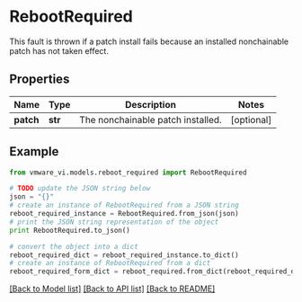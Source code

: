 # RebootRequired

This fault is thrown if a patch install fails because an installed nonchainable patch has not taken effect. 

## Properties
Name | Type | Description | Notes
------------ | ------------- | ------------- | -------------
**patch** | **str** | The nonchainable patch installed.  | [optional] 

## Example

```python
from vmware_vi.models.reboot_required import RebootRequired

# TODO update the JSON string below
json = "{}"
# create an instance of RebootRequired from a JSON string
reboot_required_instance = RebootRequired.from_json(json)
# print the JSON string representation of the object
print RebootRequired.to_json()

# convert the object into a dict
reboot_required_dict = reboot_required_instance.to_dict()
# create an instance of RebootRequired from a dict
reboot_required_form_dict = reboot_required.from_dict(reboot_required_dict)
```
[[Back to Model list]](../README.md#documentation-for-models) [[Back to API list]](../README.md#documentation-for-api-endpoints) [[Back to README]](../README.md)


